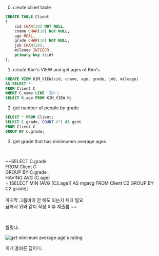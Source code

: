0. create clinet table
```sql
CREATE TABLE Client
(
    cid CHAR(20) NOT NULL,
    cname CHAR(10) NOT NULL,
    age REAL,
    grade CHAR(10) NOT NULL,
    job CHAR(20),
    mileage INTEGER,
    primary key (cid)
);
```
1. create Kim's VIEW and get ages of Kim's
```sql
CREATE VIEW KIM_VIEW(cid, cname, age, grade, job, mileage)
AS SELECT *
FROM Client C
WHERE C.name LIKE '김%';
SELECT K.age FROM KIM_VIEW K;
```

2. get number of people by grade
```sql
SELECT * FROM Client;
SELECT C.grade, COUNT (*) AS gcnt
FROM Client C
GROUP BY C.grade;
```

3. get grade that has minimumm average ages
<br>

~~SELECT C.grade <br>
FROM Client C <br>
GROUP BY C.grade <br>
HAVING AVG (C.age) <br>
= (SELECT MIN (AVG (C2.age)) AS mgavg FROM Client C2 GROUP BY C2.grade); <br>
<br>
마지막 그룹바이 안 해도 되는지 체크 필요. <br>
급해서 위와 같이 작성 이후 제출함 ~~

<br>

틀렸다.

![get minimum average age's rating](https://user-images.githubusercontent.com/71186266/196641671-ddaaecc2-9878-4bd4-93e4-1740376be9aa.jpg)

이게 올바른 답이다.
